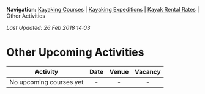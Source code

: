 **Navigation:** [Kayaking Courses](index) &#124; [Kayaking Expeditions](expedition) &#124; [Kayak Rental Rates](rental) &#124; Other Activities

_Last Updated: 26 Feb 2018 14:03_
# Other Upcoming Activities

Activity | Date | Venue | Vacancy
:---:|:---:|:---:|:---:
No upcoming courses yet|-|-|-

